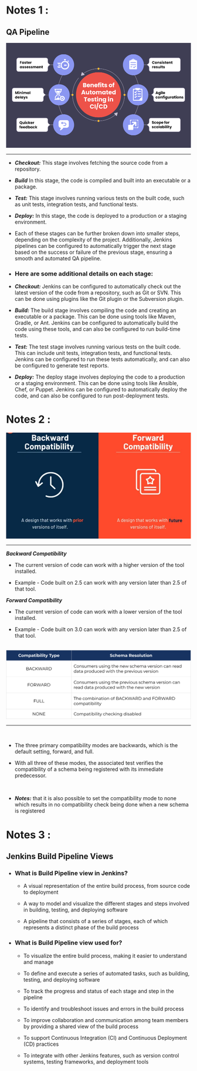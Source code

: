 # Notes 1 : 

## QA Pipeline


<img src="qa_pipeline.png">

<br>

---


+ ***Checkout:*** This stage involves fetching the source code from a repository.

+ ***Build***  In this stage, the code is compiled and built into an executable or a package.

+ ***Test:*** This stage involves running various tests on the built code, such as unit tests, integration tests, and functional tests.

+ ***Deploy:*** In this stage, the code is deployed to a production or a staging environment.

+ Each of these stages can be further broken down into smaller steps, depending on the complexity of the project. Additionally, Jenkins pipelines can be configured to automatically trigger the next stage based on the success or failure of the previous stage, ensuring a smooth and automated QA pipeline.

+ ###  Here are some additional details on each stage:

 + ***Checkout:*** Jenkins can be configured to automatically check out the latest version of the code from a repository, such as Git or SVN. This can be done using plugins like the Git plugin or the Subversion plugin.

 + ***Build:*** The build stage involves compiling the code and creating an executable or a package. This can be done using tools like Maven, Gradle, or Ant. Jenkins can be configured to automatically build the code using these tools, and can also be configured to run build-time tests.

 + ***Test:*** The test stage involves running various tests on the built code. This can include unit tests, integration tests, and functional tests. Jenkins can be configured to run these tests automatically, and can also be configured to generate test reports.

  + ***Deploy:*** The deploy stage involves deploying the code to a production or a staging environment. This can be done using tools like Ansible, Chef, or Puppet. Jenkins can be configured to automatically deploy the code, and can also be configured to run post-deployment tests.




# Notes 2 :

<img src="backward_forward.png">

<br>

---

***Backward Compatibility***

+ The current version of code can work with a higher version of the tool installed.

+ Example - Code built on 2.5 can work with any version later than 2.5 of that tool.

***Forward Compatibility***

+ The current version of code can work with a lower version of the tool installed.

+ Example - Code built on 3.0 can work with any version later than 2.5 of that tool.


<br>

<img src="back_for.png">

---

<br>

+ The three primary compatibility modes are backwards, which is the default setting, forward, and full.

+ With all three of these modes, the associated test verifies the compatibility of a schema being registered with its immediate predecessor.

<br>

+ ***Notes:*** that it is also possible to set the compatibility mode to none which results in no compatibility check being done when a new schema is registered



# Notes 3 :

## Jenkins Build Pipeline Views


+ ### What is Build Pipeline view in Jenkins?

  + A visual representation of the entire build process, from source code to deployment

  + A way to model and visualize the different stages and steps involved in building, testing, and deploying software

  + A pipeline that consists of a series of stages, each of which represents a distinct phase of the build process


+ ### What is Build Pipeline view used for?

  + To visualize the entire build process, making it easier to understand and manage

  + To define and execute a series of automated tasks, such as building, testing, and deploying software

  + To track the progress and status of each stage and step in the pipeline

  + To identify and troubleshoot issues and errors in the build process

  + To improve collaboration and communication among team members by providing a shared view of the build process

  + To support Continuous Integration (CI) and Continuous Deployment (CD) practices

  + To integrate with other Jenkins features, such as version control systems, testing frameworks, and deployment tools
